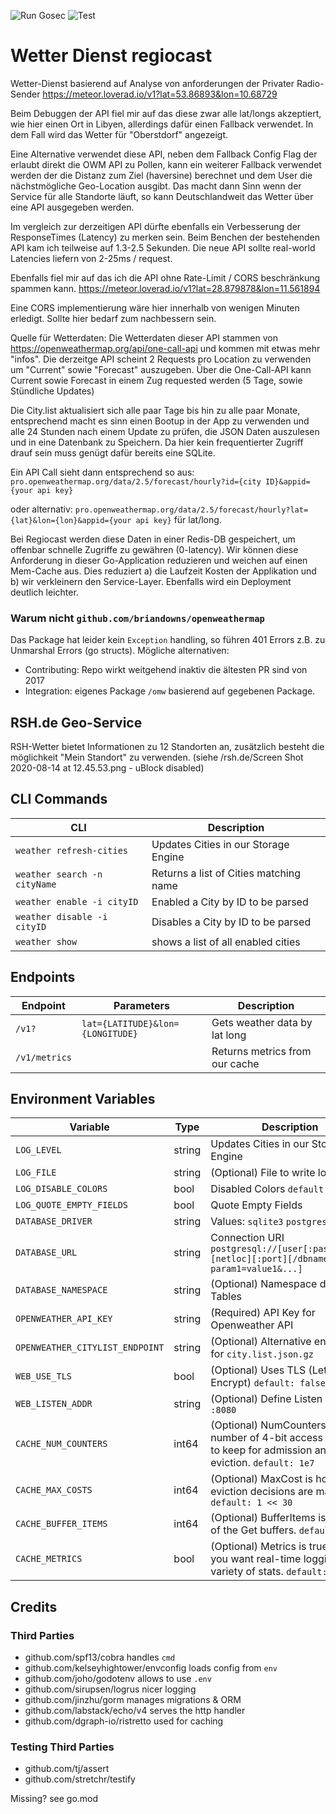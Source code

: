 ![Run Gosec](https://github.com/juliankoehn/wetter-service/workflows/Run%20Gosec/badge.svg)
![Test](https://github.com/juliankoehn/wetter-service/workflows/Test/badge.svg)

# Wetter Dienst regiocast

Wetter-Dienst basierend auf Analyse von anforderungen der Privater Radio-Sender
https://meteor.loverad.io/v1?lat=53.86893&lon=10.68729

Beim Debuggen der API fiel mir auf das diese zwar alle lat/longs akzeptiert, wie hier einen Ort in Libyen, allerdings dafür einen Fallback verwendet. In dem Fall wird das Wetter für "Oberstdorf" angezeigt.

Eine Alternative verwendet diese API, neben dem Fallback Config Flag der erlaubt direkt die OWM API zu Pollen, kann ein weiterer Fallback verwendet werden der die Distanz zum Ziel (haversine) berechnet und dem User die nächstmögliche Geo-Location ausgibt. Das macht dann Sinn wenn der Service für alle Standorte läuft, so kann Deutschlandweit das Wetter über eine API ausgegeben werden.

Im vergleich zur derzeitigen API dürfte ebenfalls ein Verbesserung der ResponseTimes (Latency) zu merken sein. Beim Benchen der bestehenden API kam ich teilweise auf 1.3-2.5 Sekunden. Die neue API sollte real-world Latencies liefern von 2-25ms / request.

Ebenfalls fiel mir auf das ich die API ohne Rate-Limit / CORS beschränkung spammen kann.
https://meteor.loverad.io/v1?lat=28.879878&lon=11.561894

Eine CORS implementierung wäre hier innerhalb von wenigen Minuten erledigt. Sollte hier bedarf zum nachbessern sein.


Quelle für Wetterdaten:
Die Wetterdaten dieser API stammen von https://openweathermap.org/api/one-call-api und kommen mit etwas mehr "infos". Die derzeitge API scheint 2 Requests pro Location zu verwenden um "Current" sowie "Forecast" auszugeben. Über die One-Call-API kann Current sowie Forecast in einem Zug requested werden (5 Tage, sowie Stündliche Updates)


Die City.list aktualisiert sich alle paar Tage bis hin zu alle paar Monate, entsprechend macht es sinn einen Bootup in der App zu verwenden und alle 24 Stunden nach einem Update zu prüfen, die JSON Daten auszulesen und in eine Datenbank zu Speichern. Da hier kein frequentierter Zugriff drauf sein muss genügt dafür bereits eine SQLite.

Ein API Call sieht dann entsprechend so aus: `pro.openweathermap.org/data/2.5/forecast/hourly?id={city ID}&appid={your api key}`

oder alternativ: `pro.openweathermap.org/data/2.5/forecast/hourly?lat={lat}&lon={lon}&appid={your api key}` für lat/long.

Bei Regiocast werden diese Daten in einer Redis-DB gespeichert, um offenbar schnelle Zugriffe zu gewähren (0-latency). Wir können diese Anforderung in dieser Go-Application reduzieren und weichen auf einen Mem-Cache aus. Dies reduziert a) die Laufzeit Kosten der Applikation und b) wir verkleinern den Service-Layer. Ebenfalls wird ein Deployment deutlich leichter.

### Warum nicht `github.com/briandowns/openweathermap`

Das Package hat leider kein `Exception` handling, so führen 401 Errors z.B. zu Unmarshal Errors (go structs).
Mögliche alternativen:
* Contributing: Repo wirkt weitgehend inaktiv die ältesten PR sind von 2017
* Integration: eigenes Package `/omw` basierend auf gegebenen Package.

## RSH.de Geo-Service

RSH-Wetter bietet Informationen zu 12 Standorten an, zusätzlich besteht die möglichkeit "Mein Standort" zu verwenden. (siehe /rsh.de/Screen Shot 2020-08-14 at 12.45.53.png - uBlock disabled)




## CLI Commands

| CLI  | Description  |
|---|---|
| `weather refresh-cities` |  Updates Cities in our Storage Engine |
| `weather search -n cityName` |  Returns a list of Cities matching name |
| `weather enable -i cityID` |  Enabled a City by ID to be parsed |
| `weather disable -i cityID` |  Disables a City by ID to be parsed |
| `weather show` |  shows a list of all enabled cities |

## Endpoints

| Endpoint | Parameters | Description  |
|---|---|---|
| `/v1?` | `lat={LATITUDE}&lon={LONGITUDE}` |  Gets weather data by lat long |
| `/v1/metrics` | | Returns metrics from our cache |

## Environment Variables

| Variable | Type | Description  |
|---|---|---|
| `LOG_LEVEL` | string |  Updates Cities in our Storage Engine |
| `LOG_FILE` | string | (Optional) File to write log |
| `LOG_DISABLE_COLORS` | bool | Disabled Colors `default: true` |
| `LOG_QUOTE_EMPTY_FIELDS` | bool | Quote Empty Fields |
| `DATABASE_DRIVER` | string | Values: `sqlite3` `postgres` `mysql`  |
| `DATABASE_URL` | string | Connection URI `postgresql://[user[:password]@][netloc][:port][/dbname][?param1=value1&...]`  |
| `DATABASE_NAMESPACE` | string | (Optional) Namespace database Tables  |
| `OPENWEATHER_API_KEY` | string | (Required) API Key for Openweather API  |
| `OPENWEATHER_CITYLIST_ENDPOINT` | string | (Optional) Alternative endpoint for `city.list.json.gz`  |
| `WEB_USE_TLS` | bool | (Optional) Uses TLS (Let's Encrypt) `default: false` |
| `WEB_LISTEN_ADDR` | string | (Optional) Define Listen Address `:8080` |
| `CACHE_NUM_COUNTERS` | int64 | (Optional) NumCounters is the number of 4-bit access counters to keep for admission and eviction. `default: 1e7` |
| `CACHE_MAX_COSTS` | int64 | (Optional) MaxCost is how eviction decisions are made. `default: 1 << 30` |
| `CACHE_BUFFER_ITEMS` | int64 | (Optional) BufferItems is the size of the Get buffers. `default: 64` |
| `CACHE_METRICS` | bool | (Optional) Metrics is true when you want real-time logging of a variety of stats. `default: 64` |

## Credits

### Third Parties
* github.com/spf13/cobra handles `cmd`
* github.com/kelseyhightower/envconfig loads config from `env`
* github.com/joho/godotenv allows to use `.env`
* github.com/sirupsen/logrus nicer logging
* github.com/jinzhu/gorm manages migrations & ORM
* github.com/labstack/echo/v4 serves the http handler
* github.com/dgraph-io/ristretto used for caching

### Testing Third Parties
* github.com/tj/assert
* github.com/stretchr/testify

Missing? see go.mod